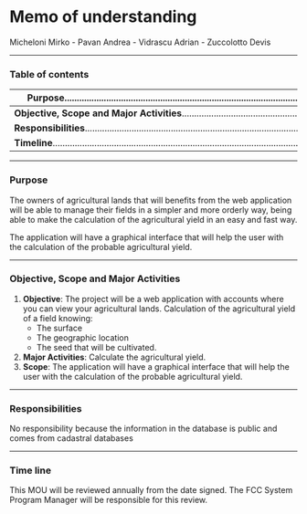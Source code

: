 # Memo of understanding	 

Micheloni Mirko - Pavan Andrea - Vidrascu Adrian - Zuccolotto Devis

____

### Table of contents

| Purpose.......................................................................................................................................................... |
| ------------------------------------------------------------ |
| **Objective, Scope and Major Activities**............................................................................................................... |
| **Responsibilities**....................................................................................................................................................... |
| **Timeline**.................................................................................................................................................................... |

____

### Purpose

The owners of agricultural lands that will benefits from the web application will be able to manage their fields in a simpler and more orderly way, being able to make the calculation of the agricultural yield in an easy and fast way.

The application will have a graphical interface that will help the user with the calculation of the probable agricultural yield.

_____

### Objective, Scope and Major Activities

1. **Objective**: The project will be a web application with accounts where you can view your agricultural lands. Calculation of the agricultural yield of a field knowing: 
   - The surface 
   - The geographic location 
   - The seed that will be cultivated.
2. **Major Activities**: Calculate the agricultural yield.
3. **Scope**: The application will have a graphical interface that will help the user with the calculation of the probable agricultural yield.

____

### **Responsibilities**

No responsibility because the information in the database is public and comes from cadastral databases

_________

### Time line

This MOU will be reviewed annually from the date signed.  The FCC System Program Manager will be responsible for this review.